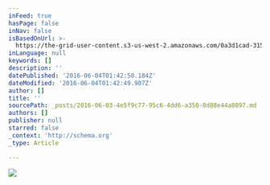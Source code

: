 ```yaml
---
inFeed: true
hasPage: false
inNav: false
isBasedOnUrl: >-
  https://the-grid-user-content.s3-us-west-2.amazonaws.com/0a3d1cad-3156-49da-9668-a8586bbc0288.jpg
inLanguage: null
keywords: []
description: ''
datePublished: '2016-06-04T01:42:50.184Z'
dateModified: '2016-06-04T01:42:49.907Z'
author: []
title: ''
sourcePath: _posts/2016-06-03-4e5f9c77-95c6-4dd6-a350-0d88e44a8097.md
authors: []
publisher: null
starred: false
_context: 'http://schema.org'
_type: Article

---
```

![](https://the-grid-user-content.s3-us-west-2.amazonaws.com/0a3d1cad-3156-49da-9668-a8586bbc0288.jpg)
